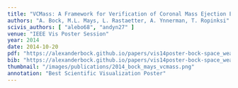 ```yaml
---
title: "VCMass: A Framework for Verification of Coronal Mass Ejection Ensemble Simulations"
authors: "A. Bock, M.L. Mays, L. Rastaetter, A. Ynnerman, T. Ropinksi"
scivis_authors: [ "alebo68", "andyn27" ]
venue: "IEEE Vis Poster Session"
year: 2014
date: 2014-10-20
pdf: "https://alexanderbock.github.io/papers/vis14poster-bock-space_weather-poster.pdf"
bib: "https://alexanderbock.github.io/papers/vis14poster-bock-space_weather.bib"
thumbnail: "/images/publications/2014_bock_mays_vcmass.png"
annotation: "Best Scientific Visualization Poster"
---
```


